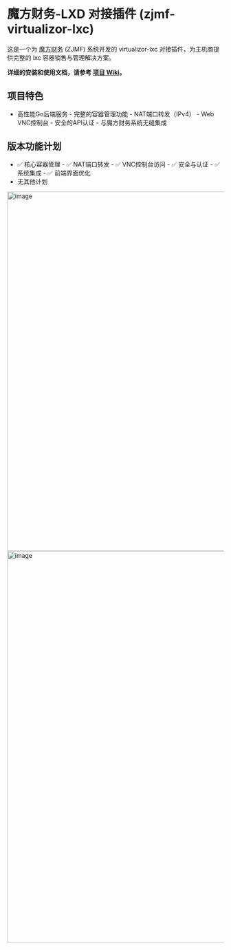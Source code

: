 # 魔方财务-LXD 对接插件 (zjmf-virtualizor-lxc)

这是一个为 [魔方财务](https://www.zjmf.com/) (ZJMF) 系统开发的 virtualizor-lxc 对接插件，为主机商提供完整的 lxc 容器销售与管理解决方案。

**详细的安装和使用文档，请参考 [项目 Wiki](https://github.com/xkatld/zjmf-virtualizor-lxc/wiki)。**

## 项目特色

- 高性能Go后端服务 - 完整的容器管理功能 - NAT端口转发（IPv4） - Web VNC控制台 - 安全的API认证 - 与魔方财务系统无缝集成

## 版本功能计划

- ✅ 核心容器管理 - ✅ NAT端口转发 - ✅ VNC控制台访问 - ✅ 安全与认证 - ✅ 系统集成 - ✅ 前端界面优化
- 无其他计划


<img width="1640" height="836" alt="image" src="https://github.com/user-attachments/assets/55cf22ad-ce67-40e0-9d53-d44197581831" />
<img width="1920" height="911" alt="image" src="https://github.com/user-attachments/assets/82a5db59-bdf1-4a87-a905-61a4ab1830bd" />
